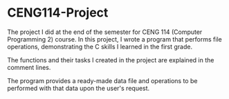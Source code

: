# CENG114-Project

The project I did at the end of the semester for CENG 114 (Computer Programming 2) course. In this project, I wrote a program that performs file operations, demonstrating the C skills I learned in the first grade.

The functions and their tasks I created in the project are explained in the comment lines.

The program provides a ready-made data file and operations to be performed with that data upon the user's request.

